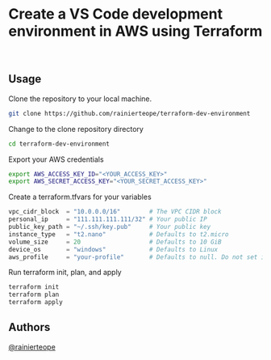 # Create a VS Code development environment in AWS using Terraform

<br>

## Usage

Clone the repository to your local machine.
```bash
git clone https://github.com/rainierteope/terraform-dev-environment
```

Change to the clone repository directory
```bash
cd terraform-dev-environment
```

Export your AWS credentials
```bash
export AWS_ACCESS_KEY_ID="<YOUR_ACCESS_KEY>"
export AWS_SECRET_ACCESS_KEY="<YOUR_SECRET_ACCESS_KEY>"
```


Create a terraform.tfvars for your variables
```python
vpc_cidr_block  = "10.0.0.0/16"        # The VPC CIDR block
personal_ip     = "111.111.111.111/32" # Your public IP
public_key_path = "~/.ssh/key.pub"     # Your public key
instance_type   = "t2.nano"            # Defaults to t2.micro
volume_size     = 20                   # Defaults to 10 GiB
device_os       = "windows"            # Defaults to Linux
aws_profile     = "your-profile"       # Defaults to null. Do not set if you are going to export as environment variables
```

Run terraform init, plan, and apply
```bash
terraform init
terraform plan
terraform apply
```



## Authors

[@rainierteope](https://github.com/rainierteope)